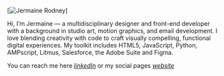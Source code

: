 [![Jermaine Rodney](https://res.cloudinary.com/dpmlarrzq/image/upload/v1753126273/Git_Banner_uofywv.png)]

Hi, I’m Jermaine — a multidisciplinary designer and front-end developer with a background in studio art, motion graphics, and email development. I love blending creativity with code to craft visually compelling, functional digital experiences. My toolkit includes HTML5, JavaScript, Python, AMPscript, Litmus, Salesforce, the Adobe Suite and Figma.

You can reach me here [_linkedIn_](https://www.linkedin.com/in/jermainerodney/) or my social pages [_website_](https://www.instagram.com/jprodney/)